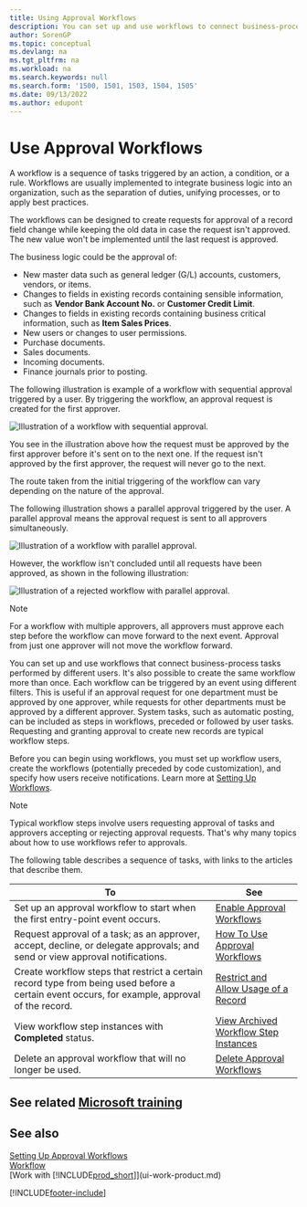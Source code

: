 ```yaml
---
title: Using Approval Workflows
description: You can set up and use workflows to connect business-process tasks such as automatic posting or requesting and granting approval for new records.
author: SorenGP
ms.topic: conceptual
ms.devlang: na
ms.tgt_pltfrm: na
ms.workload: na
ms.search.keywords: null
ms.search.form: '1500, 1501, 1503, 1504, 1505'
ms.date: 09/13/2022
ms.author: edupont
---
```

# Use Approval Workflows

A workflow is a sequence of tasks triggered by an action, a condition, or a rule. Workflows are usually implemented to integrate business logic into an organization, such as the separation of duties, unifying processes, or to apply best practices.

The workflows can be designed to create requests for approval of a record field change while keeping the old data in case the request isn't approved. The new value won't be implemented until the last request is approved.

The business logic could be the approval of:

- New master data such as general ledger (G/L) accounts, customers, vendors, or items.
- Changes to fields in existing records containing sensible information, such as **Vendor Bank Account No.** or **Customer Credit Limit**.
- Changes to fields in existing records containing business critical information, such as **Item Sales Prices**.
- New users or changes to user permissions.
- Purchase documents.
- Sales documents.
- Incoming documents.
- Finance journals prior to posting.

The following illustration is example of a workflow with sequential approval triggered by a user. By triggering the workflow, an approval request is created for the first approver.  

![Illustration of a workflow with sequential approval.](media/Workflows/approval-flow.png)

You see in the illustration above how the request must be approved by the first approver before it's sent on to the next one. If the request isn't approved by the first approver, the request will never go to the next.

The route taken from the initial triggering of the workflow can vary depending on the nature of the approval.  

The following illustration shows a parallel approval triggered by the user. A parallel approval means the approval request is sent to all approvers simultaneously.  

![Illustration of a workflow with parallel approval.](media/Workflows/approval-flow-2.png)

However, the workflow isn't concluded until all requests have been approved, as shown in the following illustration:  

![Illustration of a rejected workflow with parallel approval.](media/Workflows/approval-flow-3.png)

> [!NOTE]  
> For a workflow with multiple approvers, all approvers must approve each step before the workflow can move forward to the next event. Approval from just one approver will not move the workflow forward.

You can set up and use workflows that connect business-process tasks performed by different users. It's also possible to create the same workflow more than once. Each workflow can be triggered by an event using different filters. This is useful if an approval request for one department must be approved by one approver, while requests for other departments must be approved by a different approver. System tasks, such as automatic posting, can be included as steps in workflows, preceded or followed by user tasks. Requesting and granting approval to create new records are typical workflow steps.  

Before you can begin using workflows, you must set up workflow users, create the workflows (potentially preceded by code customization), and specify how users receive notifications. Learn more at [Setting Up Workflows](across-set-up-workflows.md).

> [!NOTE]  
> Typical workflow steps involve users requesting approval of tasks and approvers accepting or rejecting approval requests. That's why many topics about how to use workflows refer to approvals.  

 The following table describes a sequence of tasks, with links to the articles that describe them.  

| **To** | **See** |
|--|--|
| Set up an approval workflow to start when the first entry-point event occurs. | [Enable Approval Workflows](across-how-to-enable-workflows.md) |
| Request approval of a task; as an approver, accept, decline, or delegate approvals; and send or view approval notifications. | [How To Use Approval Workflows](across-how-use-approval-workflows.md) |
| Create workflow steps that restrict a certain record type from being used before a certain event occurs, for example, approval of the record. | [Restrict and Allow Usage of a Record](across-how-to-restrict-and-allow-usage-of-a-record.md) |
| View workflow step instances with **Completed** status. | [View Archived Workflow Step Instances](across-how-to-view-archived-workflow-step-instances.md) |
| Delete an approval workflow that will no longer be used. | [Delete Approval Workflows](across-how-to-delete-workflows.md) |

## See related [Microsoft training](/training/modules/create-workflows/)

## See also 

[Setting Up Approval Workflows](across-set-up-workflows.md)  
[Workflow](across-workflow.md)  
[Work with [!INCLUDE[prod_short](includes/prod_short.md)]](ui-work-product.md)  

[!INCLUDE[footer-include](includes/footer-banner.md)]
